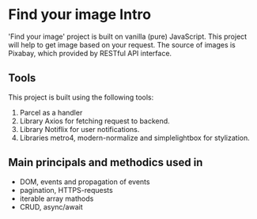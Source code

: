 # Find your image Intro

'Find your image' project is built on vanilla (pure) JavaScript. This project
will help to get image based on your request. The source of images is Pixabay,
which provided by RESTful API interface.

## Tools

This project is built using the following tools:

1. Parcel as a handler
2. Library Axios for fetching request to backend.
3. Library Notiflix for user notifications.
4. Libraries metro4, modern-normalize and simplelightbox for stylization.

## Main principals and methodics used in

- DOM, events and propagation of events
- pagination, HTTPS-requests
- iterable array mathods
- CRUD, async/await
